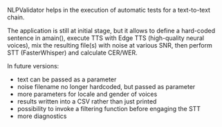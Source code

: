 NLPValidator helps in the execution of automatic tests for a text-to-text chain.

The application is still at initial stage, but it allows to define a hard-coded sentence
in amain(), execute TTS with Edge TTS (high-quality neural voices), mix the resulting
file(s) with noise at various SNR, then perform STT (FasterWhisper) and calculate CER/WER.

In future versions:
- text can be passed as a parameter
- noise filename no longer hardcoded, but passed as parameter
- more parameters for locale and gender of voices
- results written into a CSV rather than just printed
- possibility to invoke a filtering function before engaging the STT
- more diagnostics
